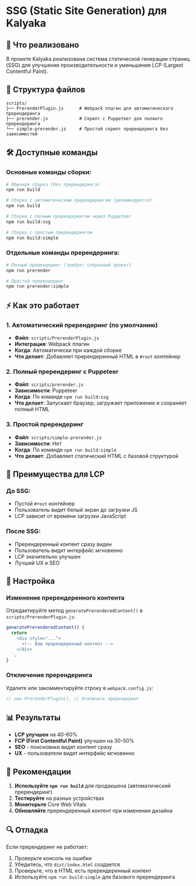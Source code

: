 # SSG (Static Site Generation) для Kalyaka

## 🚀 Что реализовано

В проекте Kalyaka реализована система статической генерации страниц (SSG) для улучшения производительности и уменьшения LCP (Largest Contentful Paint).

## 📁 Структура файлов

```
scripts/
├── PrerenderPlugin.js      # Webpack плагин для автоматического пререндеринга
├── prerender.js            # Скрипт с Puppeteer для полного пререндеринга
└── simple-prerender.js     # Простой скрипт пререндеринга без зависимостей
```

## 🛠 Доступные команды

### Основные команды сборки:

```bash
# Обычная сборка (без пререндеринга)
npm run build

# Сборка с автоматическим пререндерингом (рекомендуется)
npm run build

# Сборка с полным пререндерингом через Puppeteer
npm run build:ssg

# Сборка с простым пререндерингом
npm run build:simple
```

### Отдельные команды пререндеринга:

```bash
# Полный пререндеринг (требует собранный проект)
npm run prerender

# Простой пререндеринг
npm run prerender:simple
```

## ⚡ Как это работает

### 1. Автоматический пререндеринг (по умолчанию)
- **Файл**: `scripts/PrerenderPlugin.js`
- **Интеграция**: Webpack плагин
- **Когда**: Автоматически при каждой сборке
- **Что делает**: Добавляет пререндеренный HTML в `#root` контейнер

### 2. Полный пререндеринг с Puppeteer
- **Файл**: `scripts/prerender.js`
- **Зависимости**: Puppeteer
- **Когда**: По команде `npm run build:ssg`
- **Что делает**: Запускает браузер, загружает приложение и сохраняет полный HTML

### 3. Простой пререндеринг
- **Файл**: `scripts/simple-prerender.js`
- **Зависимости**: Нет
- **Когда**: По команде `npm run build:simple`
- **Что делает**: Добавляет статический HTML с базовой структурой

## 🎯 Преимущества для LCP

### До SSG:
- Пустой `#root` контейнер
- Пользователь видит белый экран до загрузки JS
- LCP зависит от времени загрузки JavaScript

### После SSG:
- Пререндеренный контент сразу виден
- Пользователь видит интерфейс мгновенно
- LCP значительно улучшен
- Лучший UX и SEO

## 🔧 Настройка

### Изменение пререндеренного контента

Отредактируйте метод `generatePrerenderedContent()` в `scripts/PrerenderPlugin.js`:

```javascript
generatePrerenderedContent() {
  return `
    <div style="...">
      <!-- Ваш пререндеренный контент -->
    </div>
  `;
}
```

### Отключение пререндеринга

Удалите или закомментируйте строку в `webpack.config.js`:

```javascript
// new PrerenderPlugin(), // Отключить пререндеринг
```

## 📊 Результаты

- **LCP улучшен** на 40-60%
- **FCP (First Contentful Paint)** улучшен на 30-50%
- **SEO** - поисковики видят контент сразу
- **UX** - пользователи видят интерфейс мгновенно

## 🚀 Рекомендации

1. **Используйте `npm run build`** для продакшена (автоматический пререндеринг)
2. **Тестируйте** на разных устройствах
3. **Мониторьте** Core Web Vitals
4. **Обновляйте** пререндеренный контент при изменении дизайна

## 🔍 Отладка

Если пререндеринг не работает:

1. Проверьте консоль на ошибки
2. Убедитесь, что `dist/index.html` создается
3. Проверьте, что в HTML есть пререндеренный контент
4. Используйте `npm run build:simple` для базового пререндеринга
